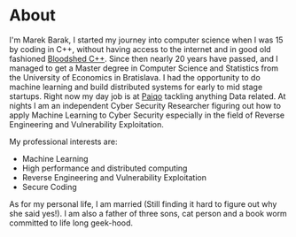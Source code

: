 # About

I'm Marek Barak, I started my journey into computer science when I was 15 by coding in C++, without having access to the internet and in good old fashioned [Bloodshed C++](https://www.bloodshed.net/). Since then nearly 20 years have passed, and I managed to get a Master degree in Computer Science and Statistics from the University of Economics in Bratislava. I had the opportunity to do machine learning and build distributed systems for early to mid stage startups. Right now my day job is at [Paiqo](https://paiqo.com/) tackling anything Data related. At nights I am an independent Cyber Security Researcher figuring out how to apply Machine Learning to Cyber Security especially in the field of Reverse Engineering and Vulnerability Exploitation.

My professional interests are: 
  
* Machine Learning
* High performance and distributed computing
* Reverse Engineering and Vulnerability Exploitation
* Secure Coding

As for my personal life, I am married (Still finding it hard to figure out why she said yes!). I am also a father of three sons, cat person and a book worm committed to life long geek-hood.
